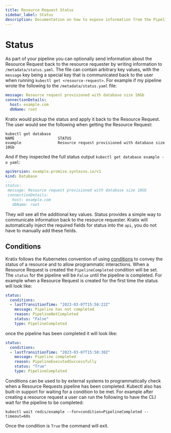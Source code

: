```yaml
---
title: Resource Request Status
sidebar_label: Status
description: Documentation on how to expose information from the Pipeline to the Platform user through the Resource Request Status field
---
```


# Status

As part of your pipeline you can optionally send information about the Resource
Request back to the resource requester by writing information to
`/metadata/status.yaml`. The file can contain arbitrary key values, with the
`message` key being a special key that is communicated back to the user when
running `kubectl get <resource-request>`. For example if my pipeline wrote the
following to the `/metadata/status.yaml` file:

 ```yaml
 message: Resource request provisioned with database size 10Gb
 connectionDetails:
   host: example.com
   dbName: root
 ```

Kratix would pickup the status and apply it back to the Resource Request. The
user would see the following when getting the Resource Request:

```shell
kubectl get database
NAME                   STATUS
example                Resource request provisioned with database size 10Gb
```

And if they inspected the full status output `kubectl get database example -o yaml`:

```yaml
apiVersion: example.promise.syntasso.io/v1
kind: Database
...
status:
 message: Resource request provisioned with database size 10Gb
 connectionDetails:
   host: example.com
   dbName: root
```

They will see all the additional key values. Status provides a simple way to
communicate information back to the resource requester. Kratix will automatically
inject the required fields for status into the `api`, you do not have to manually
add these fields.

## Conditions

<!-- TODO: (promising future) revisit status; is `PipelineCompleted` still true? -->

Kratix follows the Kubernetes convention of using
[conditions](https://kubernetes.io/docs/concepts/workloads/pods/pod-lifecycle/#container-states)
to convey the status of a resource and to allow programmatic interactions. When
a Resource Request is created the `PipelineCompleted` condition will be set. The
`status` for the pipeline will be `False` until the pipeline is completed. For
example when a Resource Request is created for the first time the status will
look like:

```yaml
status:
  conditions:
  - lastTransitionTime: "2023-03-07T15:50:22Z"
    message: Pipeline has not completed
    reason: PipelineNotCompleted
    status: "False"
    type: PipelineCompleted
```

once the pipeline has been completed it will look like:

```yaml
status:
  conditions:
  - lastTransitionTime: "2023-03-07T15:50:30Z"
    message: Pipeline completed
    reason: PipelineExecutedSuccessfully
    status: "True"
    type: PipelineCompleted
```

Conditions can be used to by external systems to programmatically check when a
Resource Requests pipeline has been completed. Kubectl also has built-in support
for waiting for a condition to be met. For example after creating a resource
request a user can run the following to have the CLI wait for the pipeline to be
completed:
```
kubectl wait redis/example --for=condition=PipelineCompleted --timeout=60s
```

Once the condition is `True` the command will exit.
